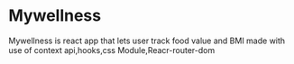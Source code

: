 # Mywellness
Mywellness is react app that lets user track food value and BMI made with use of context api,hooks,css Module,Reacr-router-dom
